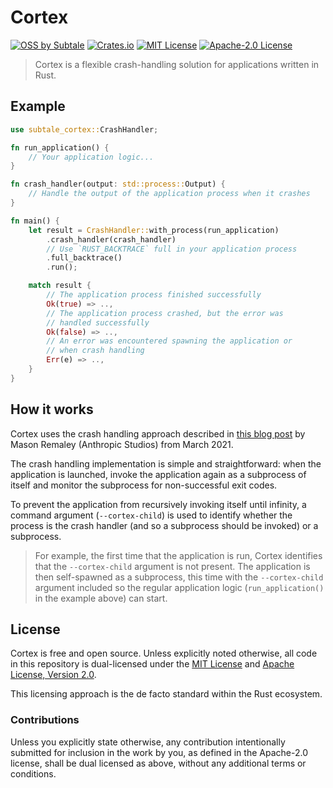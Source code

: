 # Cortex

[![OSS by Subtale](https://img.shields.io/badge/oss_by-subtale-white?style=flat-square&labelColor=14213D&color=E5E5E5)][oss]
[![Crates.io](https://img.shields.io/crates/v/subtale-cortex?style=flat-square&label=latest&labelColor=14213D&color=E5E5E5)][crate]
[![MIT License](https://img.shields.io/badge/license-MIT-brightgreen?style=flat-square&labelColor=14213D&color=E5E5E5)][mit]
[![Apache-2.0 License](https://img.shields.io/badge/license-Apache--2.0-brightgreen?style=flat-square&labelColor=14213D&color=E5E5E5)][apache]

> Cortex is a flexible crash-handling solution for applications written in Rust.

## Example

```rs
use subtale_cortex::CrashHandler;

fn run_application() {
    // Your application logic...
}

fn crash_handler(output: std::process::Output) {
    // Handle the output of the application process when it crashes
}

fn main() {
    let result = CrashHandler::with_process(run_application)
        .crash_handler(crash_handler)
        // Use `RUST_BACKTRACE` full in your application process
        .full_backtrace()
        .run();

    match result {
        // The application process finished successfully
        Ok(true) => ..,
        // The application process crashed, but the error was
        // handled successfully
        Ok(false) => ..,
        // An error was encountered spawning the application or
        // when crash handling
        Err(e) => ..,
    }
}
```

## How it works

Cortex uses the crash handling approach described in [this blog post][inspiration] by Mason Remaley (Anthropic Studios) from March 2021.

The crash handling implementation is simple and straightforward: when the application is launched, invoke the application again as a subprocess of itself and monitor the subprocess for non-successful exit codes.

To prevent the application from recursively invoking itself until infinity, a command argument (`--cortex-child`) is used to identify whether the process is the crash handler (and so a subprocess should be invoked) or a subprocess.

> For example, the first time that the application is run, Cortex identifies that the `--cortex-child` argument is not present. The application is then self-spawned as a subprocess, this time with the `--cortex-child` argument included
> so the regular application logic (`run_application()` in the example above) can start.

## License

Cortex is free and open source. Unless explicitly noted otherwise, all code in this repository is dual-licensed under the [MIT License][mit] and [Apache License, Version 2.0][apache].

This licensing approach is the de facto standard within the Rust ecosystem.

### Contributions

Unless you explicitly state otherwise, any contribution intentionally submitted for inclusion in the work by you, as defined in the Apache-2.0 license, shall be dual licensed as above, without any additional terms or conditions.

[oss]: https://oss.subtale.com
[crate]: https://crates.io/crates/subtale-cortex
[mit]: LICENSE-MIT
[apache]: LICENSE-APACHE
[inspiration]: https://web.archive.org/web/20230324021914/https://www.anthropicstudios.com/2021/03/05/crash-reporter/
